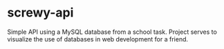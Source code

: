 # screwy-api


Simple API using a MySQL database from a school task. Project serves to visualize the use of databases in web development for a friend. 
